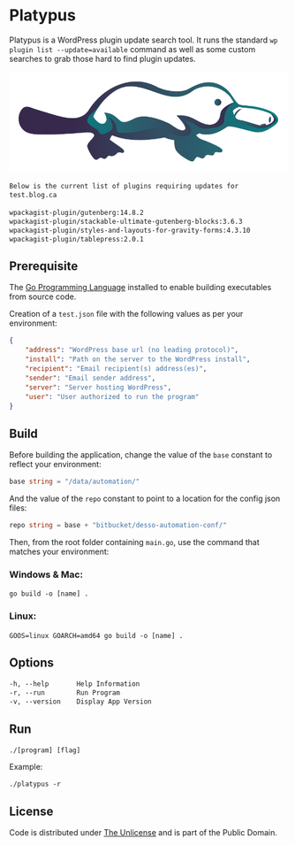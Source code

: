 # Platypus

Platypus is a WordPress plugin update search tool. It runs the standard `wp plugin list --update=available` command as well as some custom searches to grab those hard to find plugin updates.

![Platypus](platypus.webp)

``` console
Below is the current list of plugins requiring updates for test.blog.ca

wpackagist-plugin/gutenberg:14.8.2
wpackagist-plugin/stackable-ultimate-gutenberg-blocks:3.6.3
wpackagist-plugin/styles-and-layouts-for-gravity-forms:4.3.10
wpackagist-plugin/tablepress:2.0.1
```

## Prerequisite

The [Go Programming Language](https://go.dev "Build simple, secure, scalable systems with Go") installed to enable building executables from source code.

Creation of a `test.json` file with the following values as per your environment:

``` json
{
    "address": "WordPress base url (no leading protocol)",
    "install": "Path on the server to the WordPress install",
    "recipient": "Email recipient(s) address(es)",
    "sender": "Email sender address",
    "server": "Server hosting WordPress",
    "user": "User authorized to run the program"
}
```

## Build

Before building the application, change the value of the `base` constant to reflect your environment:

``` go
base string = "/data/automation/"
```

And the value of the `repo` constant to point to a location for the config json files:

``` go
repo string = base + "bitbucket/desso-automation-conf/"
```

Then, from the root folder containing `main.go`, use the command that matches your environment:

### Windows & Mac:

``` console
go build -o [name] .
```

### Linux:

``` console
GOOS=linux GOARCH=amd64 go build -o [name] .
```

## Options

``` console
-h, --help       Help Information
-r, --run        Run Program
-v, --version    Display App Version
```

## Run

``` console
./[program] [flag]
```

Example:

``` console
./platypus -r
```

## License

Code is distributed under [The Unlicense](https://github.com/farghul/platypus/blob/main/LICENSE.md "Unlicense Yourself, Set Your Code Free") and is part of the Public Domain.
